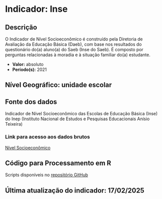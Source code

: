 # Indicador: Inse

## Descrição

O Indicador de Nível Socioeconômico é construído pela Diretoria de Avaliação da Educação Básica (Daeb), com base nos resultados do questionário do(a) aluno(a) do Saeb (Inse do Saeb). É composto por perguntas relacionadas à moradia e à situação familiar do(a) estudante.

- **Valor:** absoluto
- **Período(s):** 2021

## Nível Geográfico: **unidade escolar**

## Fonte dos dados
Indicador de Nível Socioeconômico das Escolas de Educação Básica (Inse) do Inep (Instituto Nacional de Estudos e Pesquisas Educacionais Anísio Teixeira)

### Link para acesso aos dados brutos

[Nível Socioeconômico](https://www.gov.br/inep/pt-br/acesso-a-informacao/dados-abertos/indicadores-educacionais/nivel-socioeconomico)

## Código para Processamento em R
Scripts disponíveis no [repositório GitHub](https://github.com/cem-usp/georedus)

## Última atualização do indicador: 17/02/2025
